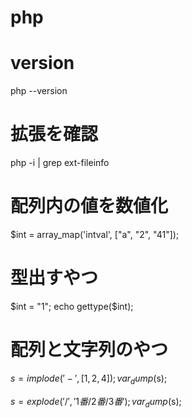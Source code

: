 # php

# version
php --version

# 拡張を確認
php -i | grep ext-fileinfo

# 配列内の値を数値化
$int = array_map('intval', ["a", "2", "41"]);

# 型出すやつ
$int = "1";
echo gettype($int);

# 配列と文字列のやつ
$s = implode('-', [1, 2, 4]);
var_dump($s);

$s = explode('/', '1番/2番/3番');
var_dump($s);

